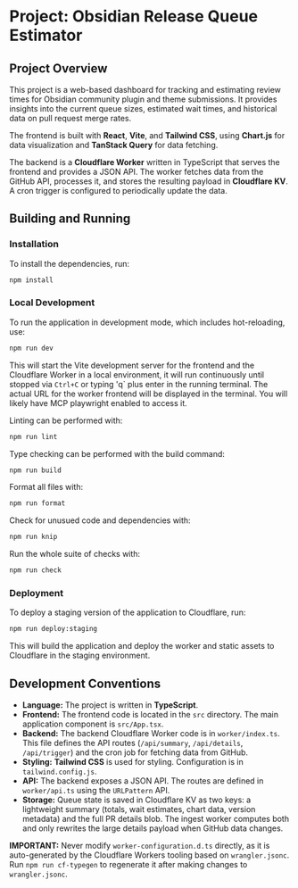 # Project: Obsidian Release Queue Estimator

## Project Overview

This project is a web-based dashboard for tracking and estimating review times
for Obsidian community plugin and theme submissions. It provides insights into
the current queue sizes, estimated wait times, and historical data on pull
request merge rates.

The frontend is built with **React**, **Vite**, and **Tailwind CSS**, using
**Chart.js** for data visualization and **TanStack Query** for data fetching.

The backend is a **Cloudflare Worker** written in TypeScript that serves the
frontend and provides a JSON API. The worker fetches data from the GitHub API,
processes it, and stores the resulting payload in **Cloudflare KV**. A cron
trigger is configured to periodically update the data.

## Building and Running

### Installation

To install the dependencies, run:

```bash
npm install
```

### Local Development

To run the application in development mode, which includes hot-reloading, use:

```bash
npm run dev
```

This will start the Vite development server for the frontend and the Cloudflare
Worker in a local environment, it will run continuously until stopped via
`Ctrl+C` or typing 'q` plus enter in the running terminal. The actual URL for
the worker frontend will be displayed in the terminal. You will likely have MCP
playwright enabled to access it.

Linting can be performed with:

```bash
npm run lint
```

Type checking can be performed with the build command:

```bash
npm run build
```

Format all files with:

```bash
npm run format
```

Check for unusued code and dependencies with:

```bash
npm run knip
```

Run the whole suite of checks with:

```bash
npm run check
```

### Deployment

To deploy a staging version of the application to Cloudflare, run:

```bash
npm run deploy:staging
```

This will build the application and deploy the worker and static assets to
Cloudflare in the staging environment.

## Development Conventions

- **Language:** The project is written in **TypeScript**.
- **Frontend:** The frontend code is located in the `src` directory. The main
  application component is `src/App.tsx`.
- **Backend:** The backend Cloudflare Worker code is in `worker/index.ts`. This
  file defines the API routes (`/api/summary`, `/api/details`, `/api/trigger`)
  and the cron job for fetching data from GitHub.
- **Styling:** **Tailwind CSS** is used for styling. Configuration is in
  `tailwind.config.js`.
- **API:** The backend exposes a JSON API. The routes are defined in
  `worker/api.ts` using the `URLPattern` API.
- **Storage:** Queue state is saved in Cloudflare KV as two keys: a lightweight
  summary (totals, wait estimates, chart data, version metadata) and the full PR
  details blob. The ingest worker computes both and only rewrites the large
  details payload when GitHub data changes.

**IMPORTANT:** Never modify `worker-configuration.d.ts` directly, as it is
auto-generated by the Cloudflare Workers tooling based on `wrangler.jsonc`. Run
`npm run cf-typegen` to regenerate it after making changes to `wrangler.jsonc`.
